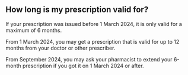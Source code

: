 ##  How long is my prescription valid for?

If your prescription was issued before 1 March 2024, it is only valid for a
maximum of 6 months.

From 1 March 2024, you may get a prescription that is valid for up to 12
months from your doctor or other prescriber.

From September 2024, you may ask your pharmacist to extend your 6-month
prescription if you got it on 1 March 2024 or after.
